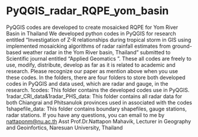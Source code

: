 # PyQGIS_radar_RQPE_yom_basin
PyQGIS codes are developed to create mosaicked RQPE for Yom River Basin in Thailand 
We developed python codes in PyQGIS for research entitled “Investigation of Z-R relationships during tropical storm in GIS using implemented mosaicking algorithms of radar rainfall estimates from ground-based weather radar in the Yom River basin, Thailand” submitted to Scientific journal entitled “Applied Geomatics ”. These all codes are freely to use, modify, distribute, develop as far as it is related to academic and research. Please recognize our paper as mention above when you use these codes. In the folders, there are four folders to store both developed codes in PyQGIS and data used, which are radar and gauge, in the research.
1codes: This folder contains the developed codes use in PyQGIS. 
1radar_CRI_data&1radar_PHS_data: This folder contains all radar data for both Chiangrai and Phitsanulok provinces used in associated with the codes
1shapefile_data: This folder contains boundary shapefiles, gauge stations, radar stations.
If you have any questions, you can email to me by nattaponm@nu.ac.th
Asst Prof.Dr.Nattapon Mahavik, Lecturer in Geography and Geoinfortics, Naresuan University, Thailand
